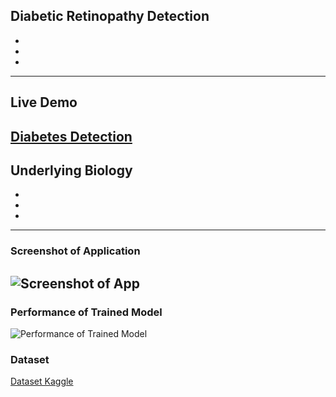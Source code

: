 ## Diabetic Retinopathy Detection
-
-
-
---
## Live Demo
[Diabetes Detection](https://reliance-fyp.github.io/Diabetic-Retinopathy-Detection/)
---

## Underlying Biology
-
-
-
---
### Screenshot of Application
![Screenshot of App](https://raw.githubusercontent.com/Reliance-FYP/Diabetic-Retinopathy-Detection/main/DR%20App.png)
---

### Performance of Trained Model
![Performance of Trained Model](https://raw.githubusercontent.com/Reliance-FYP/Diabetes-Detection/main/Performance%20diabetes.png)

### Dataset
[Dataset Kaggle](https://www.kaggle.com/amanneo/diabetic-retinopathy-resized-arranged)
